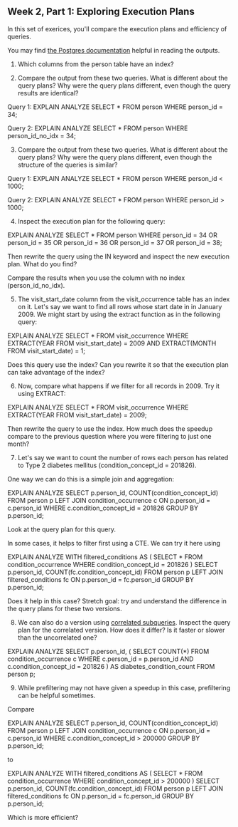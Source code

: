## Week 2, Part 1: Exploring Execution Plans

In this set of exerices, you'll compare the execution plans and efficiency of queries. 

You may find [the Postgres documentation](https://www.postgresql.org/docs/current/using-explain.html) helpful in reading the outputs.

1. Which columns from the person table have an index?

2. Compare the output from these two queries. What is different about the query plans? Why were the query plans different, even though the query results are identical?

Query 1:
EXPLAIN ANALYZE
SELECT *
FROM person
WHERE person_id = 34;

Query 2:
EXPLAIN ANALYZE
SELECT *
FROM person
WHERE person_id_no_idx = 34;

3. Compare the output from these two queries. What is different about the query plans? Why were the query plans different, even though the structure of the queries is similar?

Query 1:
EXPLAIN ANALYZE
SELECT *
FROM person
WHERE person_id < 1000;

Query 2:
EXPLAIN ANALYZE
SELECT *
FROM person
WHERE person_id > 1000;

4. Inspect the execution plan for the following query:

EXPLAIN ANALYZE
SELECT *
FROM person
WHERE person_id = 34
   OR person_id = 35
   OR person_id = 36
   OR person_id = 37
   OR person_id = 38;

Then rewrite the query using the IN keyword and inspect the new execution plan. What do you find?

Compare the results when you use the column with no index (person_id_no_idx).

5. The visit_start_date column from the visit_occurrence table has an index on it. Let's say we want to find all rows whose start date in in January 2009. We might start by using the extract function as in the following query: 

EXPLAIN ANALYZE
SELECT *
FROM visit_occurrence
WHERE EXTRACT(YEAR FROM visit_start_date) = 2009 AND EXTRACT(MONTH FROM visit_start_date) = 1;

Does this query use the index? Can you rewrite it so that the execution plan can take advantage of the index? 


6. Now, compare what happens if we filter for all records in 2009. Try it using EXTRACT:

EXPLAIN ANALYZE
SELECT *
FROM visit_occurrence
WHERE EXTRACT(YEAR FROM visit_start_date) = 2009;

Then rewrite the query to use the index. How much does the speedup compare to the previous question where you were filtering to just one month?

7. Let's say we want to count the number of rows each person has related to Type 2 diabetes mellitus (condition_concept_id = 201826).

One way we can do this is a simple join and aggregation:

EXPLAIN ANALYZE
SELECT p.person_id, COUNT(condition_concept_id)
FROM person p
LEFT JOIN condition_occurrence c
ON p.person_id = c.person_id
WHERE c.condition_concept_id = 201826
GROUP BY p.person_id;

Look at the query plan for this query.

In some cases, it helps to filter first using a CTE. We can try it here using 

EXPLAIN ANALYZE
WITH filtered_conditions AS (
  SELECT *
  FROM condition_occurrence
  WHERE condition_concept_id = 201826
)
SELECT p.person_id, COUNT(fc.condition_concept_id)
FROM person p
LEFT JOIN filtered_conditions fc
  ON p.person_id = fc.person_id
GROUP BY p.person_id;

Does it help in this case? Stretch goal: try and understand the difference in the query plans for these two versions.

8. We can also do a version using [correlated subqueries](https://www.geeksforgeeks.org/sql/sql-correlated-subqueries/). Inspect the query plan for the correlated version. How does it differ? Is it faster or slower than the uncorrelated one?

EXPLAIN ANALYZE
SELECT p.person_id,
       (
         SELECT COUNT(*)
         FROM condition_occurrence c
         WHERE c.person_id = p.person_id
           AND c.condition_concept_id = 201826 
       ) AS diabetes_condition_count
FROM person p;	


9. While prefiltering may not have given a speedup in this case, prefiltering can be helpful sometimes.

Compare 

EXPLAIN ANALYZE
SELECT p.person_id, COUNT(condition_concept_id)
FROM person p
LEFT JOIN condition_occurrence c
ON p.person_id = c.person_id
WHERE c.condition_concept_id > 200000
GROUP BY p.person_id;

to 

EXPLAIN ANALYZE
WITH filtered_conditions AS (
  SELECT *
  FROM condition_occurrence
  WHERE condition_concept_id > 200000
)
SELECT p.person_id, COUNT(fc.condition_concept_id)
FROM person p
LEFT JOIN filtered_conditions fc
  ON p.person_id = fc.person_id
GROUP BY p.person_id;

Which is more efficient?